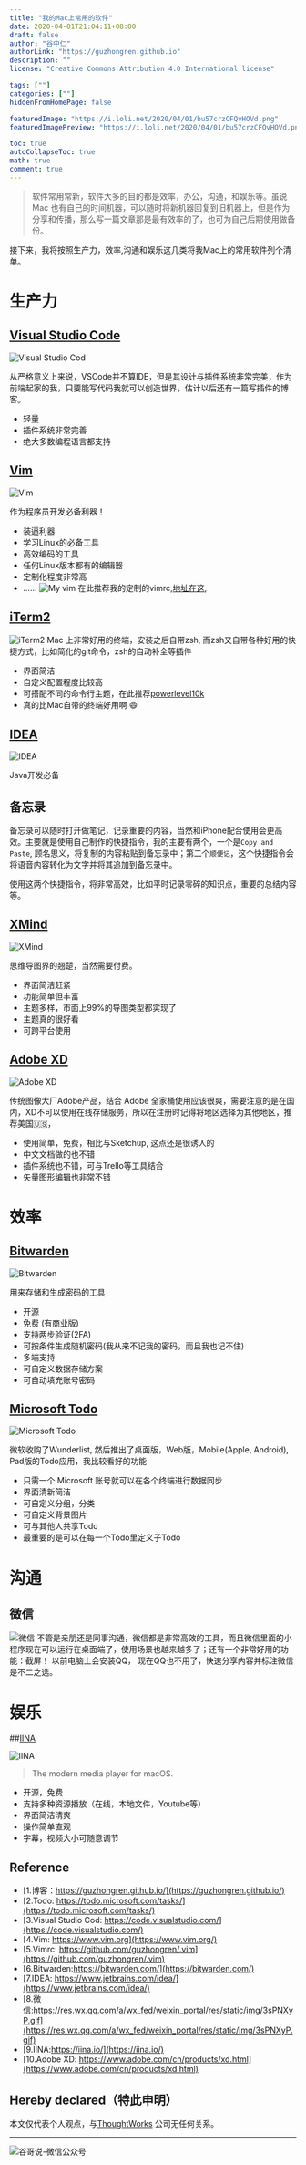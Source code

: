 ```yaml
---
title: "我的Mac上常用的软件"
date: 2020-04-01T21:04:11+08:00
draft: false
author: "谷中仁"
authorLink: "https://guzhongren.github.io"
description: ""
license: "Creative Commons Attribution 4.0 International license"

tags: [""]
categories: [""]
hiddenFromHomePage: false

featuredImage: "https://i.loli.net/2020/04/01/bu57crzCFQvHOVd.png"
featuredImagePreview: "https://i.loli.net/2020/04/01/bu57crzCFQvHOVd.png"

toc: true
autoCollapseToc: true
math: true
comment: true
---
```


> 软件常用常新，软件大多的目的都是效率，办公，沟通，和娱乐等。虽说Mac 也有自己的时间机器，可以随时将新机器回复到旧机器上，但是作为分享和传播，那么写一篇文章那是最有效率的了，也可为自己后期使用做备份。

接下来，我将按照生产力，效率,沟通和娱乐这几类将我Mac上的常用软件列个清单。

# 生产力

## [Visual Studio Code](https://code.visualstudio.com/)

![Visual Studio Cod](https://code.visualstudio.com/assets/home/home-screenshot-mac-lg-2x.png)

从严格意义上来说，VSCode并不算IDE，但是其设计与插件系统非常完美，作为前端起家的我，只要能写代码我就可以创造世界，估计以后还有一篇写插件的博客。

* 轻量
* 插件系统非常完善
* 绝大多数编程语言都支持

## [Vim](https://www.vim.org/)

![Vim](https://www.vim.org/images/vim_header.gif)

作为程序员开发必备利器！
* 装逼利器
* 学习Linux的必备工具
* 高效编码的工具
* 任何Linux版本都有的编辑器
* 定制化程度非常高
* ......
![My vim](https://pic4.zhimg.com/80/v2-9e69dc4ead341789600ae4a46b11442a.png)
在此推荐我的定制的vimrc,[地址在这](https://github.com/guzhongren/.vim),

## [iTerm2](https://iterm2.com/)

![iTerm2](https://iterm2.com/img/logo2x.jpg)
Mac 上非常好用的终端，安装之后自带zsh, 而zsh又自带各种好用的快捷方式，比如简化的git命令，zsh的自动补全等插件

* 界面简洁
* 自定义配置程度比较高
* 可搭配不同的命令行主题，在此推荐[powerlevel10k](https://github.com/romkatv/powerlevel10k)
* 真的比Mac自带的终端好用啊 😄


## [IDEA](https://www.jetbrains.com/idea/)

![IDEA](https://www.jetbrains.com/idea/img/screenshots/idea_overview_5_1.png)

Java开发必备


## 备忘录

备忘录可以随时打开做笔记，记录重要的内容，当然和iPhone配合使用会更高效。主要就是使用自己制作的快捷指令，我的主要有两个，一个是`Copy and Paste`, 顾名思义，将复制的内容粘贴到备忘录中；第二个`顺便记`，这个快捷指令会将语音内容转化为文字并将其追加到备忘录中。

使用这两个快捷指令，将非常高效，比如平时记录零碎的知识点，重要的总结内容等。


## [XMind](https://www.xmind.net/)

![XMind](https://assets.xmind.net/www/assets/images/home/home-hero-ui@2x-f649b7aa98.png)

思维导图界的翘楚，当然需要付费。


* 界面简洁赶紧
* 功能简单但丰富
* 主题多样，市面上99%的导图类型都实现了
* 主题真的很好看
* 可跨平台使用

## [Adobe XD](https://www.adobe.com/cn/products/xd.html)

![Adobe XD](https://www.adobe.com/content/dam/cc/us/en/creative-cloud/xd.svg)

传统图像大厂Adobe产品，结合 Adobe 全家桶使用应该很爽，需要注意的是在国内，XD不可以使用在线存储服务，所以在注册时记得将地区选择为其他地区，推荐美国🇺🇸，

* 使用简单，免费，相比与Sketchup, 这点还是很诱人的
* 中文文档做的也不错
* 插件系统也不错，可与Trello等工具结合
* 矢量图形编辑也非常不错


# 效率

## [Bitwarden](https://bitwarden.com/)

![Bitwarden](https://bitwarden.com/images/hero.png)

用来存储和生成密码的工具

* 开源
* 免费 (有商业版)
* 支持两步验证(2FA)
* 可按条件生成随机密码(我从来不记我的密码，而且我也记不住)
* 多端支持
* 可自定义数据存储方案
* 可自动填充账号密码


## [Microsoft Todo](https://todo.microsoft.com/tasks/)

![Microsoft Todo](https://to-do-cdn.microsoft.com/static-assets/c87265a87f887380a04cf21925a56539b29364b51ae53e089c3ee2b2180148c6/icons/logo.png)

微软收购了Wunderlist, 然后推出了桌面版，Web版，Mobile(Apple, Android), Pad版的Todo应用，我比较看好的功能

* 只需一个 Microsoft 账号就可以在各个终端进行数据同步
* 界面清新简洁
* 可自定义分组，分类
* 可自定义背景图片
* 可与其他人共享Todo
* 最重要的是可以在每一个Todo里定义子Todo

# 沟通

## 微信

![微信](https://i.loli.net/2020/04/01/IeZ5T6VYBHD8dxU.jpg)
不管是亲朋还是同事沟通，微信都是非常高效的工具，而且微信里面的小程序现在可以运行在桌面端了，使用场景也越来越多了；还有一个非常好用的功能：截屏！ 以前电脑上会安装QQ， 现在QQ也不用了，快速分享内容并标注微信是不二之选。

# 娱乐

##[IINA](https://iina.io/)

![IINA](https://iina.io/images/sc-sky.png)

> The modern media player for macOS.

* 开源，免费
* 支持多种资源播放（在线，本地文件，Youtube等）
* 界面简洁清爽
* 操作简单直观
* 字幕，视频大小可随意调节

## Reference

* [1.博客：https://guzhongren.github.io/](https://guzhongren.github.io/)
* [2.Todo: https://todo.microsoft.com/tasks/](https://todo.microsoft.com/tasks/)
* [3.Visual Studio Cod: https://code.visualstudio.com/](https://code.visualstudio.com/)
* [4.Vim: https://www.vim.org](https://www.vim.org/)
* [5.Vimrc: https://github.com/guzhongren/.vim](https://github.com/guzhongren/.vim)
* [6.Bitwarden:https://bitwarden.com/](https://bitwarden.com/)
* [7.IDEA: https://www.jetbrains.com/idea/](https://www.jetbrains.com/idea/)
* [8.微信:https://res.wx.qq.com/a/wx_fed/weixin_portal/res/static/img/3sPNXyP.gif](https://res.wx.qq.com/a/wx_fed/weixin_portal/res/static/img/3sPNXyP.gif)
* [9.IINA:https://iina.io/](https://iina.io/)
* [10.Adobe XD: https://www.adobe.com/cn/products/xd.html](https://www.adobe.com/cn/products/xd.html)

## Hereby declared（特此申明）

本文仅代表个人观点，与[ThoughtWorks](https://www.thoughtworks.com/) 公司无任何关系。

----
![谷哥说-微信公众号](https://ftp.bmp.ovh/imgs/2020/02/b7282c60d4d581ad.png)
